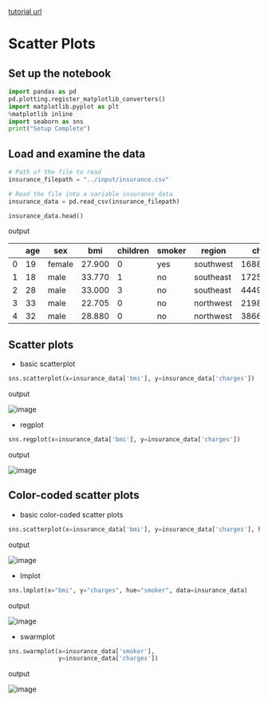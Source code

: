 [tutorial url](https://www.kaggle.com/alexisbcook/scatter-plots)

# Scatter Plots

## Set up the notebook

```python
import pandas as pd
pd.plotting.register_matplotlib_converters()
import matplotlib.pyplot as plt
%matplotlib inline
import seaborn as sns
print("Setup Complete")
```

## Load and examine the data

```python
# Path of the file to read
insurance_filepath = "../input/insurance.csv"

# Read the file into a variable insurance_data
insurance_data = pd.read_csv(insurance_filepath)
```

```python
insurance_data.head()
```

output

|   | age | sex    | bmi    | children | smoker | region    | charges     |
|---|-----|--------|--------|----------|--------|-----------|-------------|
| 0 | 19  | female | 27.900 | 0        | yes    | southwest | 16884.92400 |
| 1 | 18  | male   | 33.770 | 1        | no     | southeast | 1725.55230  |
| 2 | 28  | male   | 33.000 | 3        | no     | southeast | 4449.46200  |
| 3 | 33  | male   | 22.705 | 0        | no     | northwest | 21984.47061 |
| 4 | 32  | male   | 28.880 | 0        | no     | northwest | 3866.85520  |

## Scatter plots

- basic scatterplot

```python
sns.scatterplot(x=insurance_data['bmi'], y=insurance_data['charges'])
```

output

![image](https://user-images.githubusercontent.com/74973306/104548538-5cea8300-5674-11eb-8611-8685294a98ac.png)

- regplot

```python
sns.regplot(x=insurance_data['bmi'], y=insurance_data['charges'])
```
output

![image](https://user-images.githubusercontent.com/74973306/104548643-928f6c00-5674-11eb-969e-d262e76da3e3.png)

## Color-coded scatter plots

- basic color-coded scatter plots

```python
sns.scatterplot(x=insurance_data['bmi'], y=insurance_data['charges'], hue=insurance_data['smoker'])
```

output

![image](https://user-images.githubusercontent.com/74973306/104548663-9e7b2e00-5674-11eb-88f3-3fbb14c004e2.png)

- lmplot

```python
sns.lmplot(x="bmi", y="charges", hue="smoker", data=insurance_data)
```

output

![image](https://user-images.githubusercontent.com/74973306/104548734-c5396480-5674-11eb-805b-05c5f5c97620.png)


- swarmplot

```python
sns.swarmplot(x=insurance_data['smoker'],
              y=insurance_data['charges'])
```
output

![image](https://user-images.githubusercontent.com/74973306/104548819-ed28c800-5674-11eb-81af-7fc2af43957c.png)
